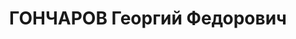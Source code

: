 ---
title: ГОНЧАРОВ Георгий Федорович
description: "1900 г.р., русский, военный консультант СНК БССР, капитан. \n  Арестован\
  \ 28.07.1937. Приговор: 29.10.1937 - ВМН, расстрелян 30.10.1937, Минск. \n  Реабилитирован\
  \ 09.05.1957"
---